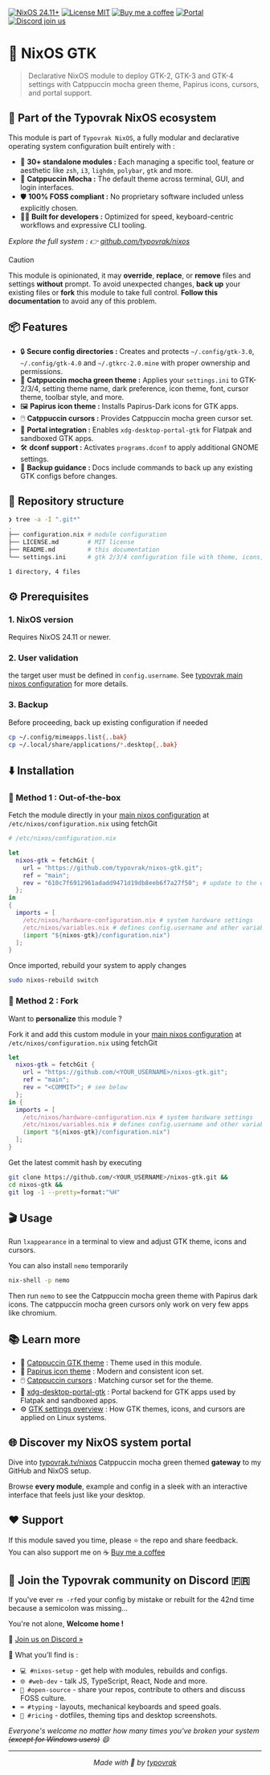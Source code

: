 [![NixOS 24.11+](https://img.shields.io/badge/NixOS-24.11%2B-a6e3a1?labelColor=45475a)](https://nixos.org/)
[![License MIT](https://img.shields.io/badge/License-MIT-cba6f7.svg?labelColor=45475a)](LICENSE.md)
[![Buy me a coffee](https://img.shields.io/badge/Buy%20me%20a%20coffee-☕-fab387?labelColor=45475a)](https://typovrak.tv/coffee)
[![Portal](https://img.shields.io/badge/Portal-typovrak.tv%2Fnixos-eba0ac?labelColor=45475a)](https://typovrak.tv/nixos)
[![Discord join us](https://img.shields.io/badge/Discord-Join%20us-74c7ec?labelColor=45475a&logo=discord&logoColor=white)](https://typovrak.tv/discord)

# 🎨 NixOS GTK

> Declarative NixOS module to deploy GTK-2, GTK-3 and GTK-4 settings with Catppuccin mocha green theme, Papirus icons, cursors, and portal support.

## 🧩 Part of the Typovrak NixOS ecosystem

This module is part of ```Typovrak NixOS```, a fully modular and declarative operating system configuration built entirely with :

- 🧱 **30+ standalone modules :** Each managing a specific tool, feature or aesthetic like ```zsh```, ```i3```, ```lighdm```, ```polybar```, ```gtk``` and more.
- 🎨 **Catppuccin Mocha :** The default theme across terminal, GUI, and login interfaces.
- 🛡️ **100% FOSS compliant :** No proprietary software included unless explicitly chosen.
- 🧑‍💻 **Built for developers :** Optimized for speed, keyboard-centric workflows and expressive CLI tooling.

*Explore the full system : 👉 [github.com/typovrak/nixos](https://github.com/typovrak/nixos)*

> [!CAUTION]
> This module is opinionated, it may **override**, **replace**, or **remove** files and settings **without** prompt. To avoid unexpected changes, **back up** your existing files or **fork** this module to take full control. **Follow this documentation** to avoid any of this problem.

## 📦 Features

- 🔒 **Secure config directories :** Creates and protects ```~/.config/gtk-3.0```, ```~/.config/gtk-4.0``` and ```~/.gtkrc-2.0.mine``` with proper ownership and permissions.
- 🎨 **Catppuccin mocha green theme :** Applies your ```settings.ini``` to GTK-2/3/4, setting theme name, dark preference, icon theme, font, cursor theme, toolbar style, and more.
- 🖼️ **Papirus icon theme :** Installs Papirus-Dark icons for GTK apps.
- 🖱️ **Catppuccin cursors :** Provides Catppuccin mocha green cursor set.
- 🔌 **Portal integration :** Enables ```xdg-desktop-portal-gtk``` for Flatpak and sandboxed GTK apps.
- 🛠️ **dconf support :** Activates ```programs.dconf``` to apply additional GNOME settings.
- 💾 **Backup guidance :** Docs include commands to back up any existing GTK configs before changes.

## 📂 Repository structure

```bash
❯ tree -a -I ".git*"
.
├── configuration.nix # module configuration
├── LICENSE.md        # MIT license
├── README.md         # this documentation
└── settings.ini      # gtk 2/3/4 configuration file with theme, icons, font and cursor

1 directory, 4 files
```

## ⚙️ Prerequisites

### 1. NixOS version
Requires NixOS 24.11 or newer.

### 2. User validation
the target user must be defined in ```config.username```. See [typovrak main nixos configuration](https://github.com/typovrak/nixos) for more details.

### 3. Backup
Before proceeding, back up existing configuration if needed
```bash
cp ~/.config/mimeapps.list{,.bak}
cp ~/.local/share/applications/*.desktop{,.bak}
```

## ⬇️ Installation

### 🚀 Method 1 : Out-of-the-box

Fetch the module directly in your [main nixos configuration](https://github.com/typovrak/nixos) at ```/etc/nixos/configuration.nix``` using fetchGit
```nix
# /etc/nixos/configuration.nix

let
  nixos-gtk = fetchGit {
    url = "https://github.com/typovrak/nixos-gtk.git";
    ref = "main";
    rev = "610c7f6912961adadd9471d19db8eeb6f7a27f50"; # update to the desired commit
  };
in
{
  imports = [
    /etc/nixos/hardware-configuration.nix # system hardware settings
    /etc/nixos/variables.nix # defines config.username and other variables, see https://github.com/typovrak/nixos for more details
    (import "${nixos-gtk}/configuration.nix")
  ];
}
```

Once imported, rebuild your system to apply changes
```bash
sudo nixos-rebuild switch
```

### 🍴 Method 2 : Fork

Want to **personalize** this module ?

Fork it and add this custom module in your [main nixos configuration](https://github.com/typovrak/nixos) at ```/etc/nixos/configuration.nix``` using fetchGit
```nix
let
  nixos-gtk = fetchGit {
    url = "https://github.com/<YOUR_USERNAME>/nixos-gtk.git";
    ref = "main";
    rev = "<COMMIT>"; # see below
  };
in {
  imports = [
    /etc/nixos/hardware-configuration.nix # system hardware settings
    /etc/nixos/variables.nix # defines config.username and other variables, see https://github.com/typovrak/nixos for more details
    (import "${nixos-gtk}/configuration.nix")
  ];
}
```

Get the latest commit hash by executing
```bash
git clone https://github.com/<YOUR_USERNAME>/nixos-gtk.git &&
cd nixos-gtk &&
git log -1 --pretty=format:"%H"
```

## 🎬 Usage

Run ```lxappearance``` in a terminal to view and adjust GTK theme, icons and cursors.

You can also install ```nemo``` temporarily
```bash
nix-shell -p nemo
```
Then run ```nemo``` to see the Catppuccin mocha green theme with Papirus dark icons. The catppuccin mocha green cursors only work on very few apps like chromium.

## 📚 Learn more

- 🎨 [Catppuccin GTK theme](https://github.com/catppuccin/gtk) : Theme used in this module.
- 🧩 [Papirus icon theme](https://github.com/PapirusDevelopmentTeam/papirus-icon-theme) : Modern and consistent icon set.
- 🖱️ [Catppuccin cursors](https://github.com/catppuccin/cursors) : Matching cursor set for the theme.
- 🔌 [xdg-desktop-portal-gtk](https://github.com/flatpak/xdg-desktop-portal-gtk) : Portal backend for GTK apps used by Flatpak and sandboxed apps.
- ⚙️ [GTK settings overview](https://wiki.archlinux.org/title/GTK) : How GTK themes, icons, and cursors are applied on Linux systems.

## 🌐 Discover my NixOS system portal

Dive into [typovrak.tv/nixos](https://typovrak.tv/nixos) Catppuccin mocha green themed **gateway** to my GitHub and NixOS setup.

Browse **every module**, example and config in a sleek with an interactive interface that feels just like your desktop.

## ❤️ Support

If this module saved you time, please ⭐️ the repo and share feedback.  
You can also support me on ☕ [Buy me a coffee](https://typovrak.tv/coffee)

## 💬 Join the Typovrak community on Discord 🇫🇷

If you've ever ```rm -rf```ed your config by mistake or rebuilt for the 42nd time because a semicolon was missing…

You're not alone, **Welcome home !**

🎯 [Join us on Discord »](https://typovrak.tv/discord)

🧭 What you’ll find is :

- ```💻 #nixos-setup``` - get help with modules, rebuilds and configs.
- ```🌐 #web-dev``` - talk JS, TypeScript, React, Node and more.
- ```🧠 #open-source``` - share your repos, contribute to others and discuss FOSS culture.
- ```⌨️ #typing``` - layouts, mechanical keyboards and speed goals.
- ```🎨 #ricing``` - dotfiles, theming tips and desktop screenshots.

*Everyone's welcome no matter how many times you've broken your system ~~(except for Windows users)~~ 😄*

---

<p align="center"><i>Made with 💜 by <a href="https://typovrak.tv">typovrak</a></i></p>
